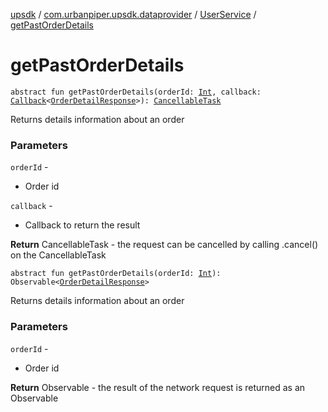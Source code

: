 [upsdk](../../index.md) / [com.urbanpiper.upsdk.dataprovider](../index.md) / [UserService](index.md) / [getPastOrderDetails](./get-past-order-details.md)

# getPastOrderDetails

`abstract fun getPastOrderDetails(orderId: `[`Int`](https://kotlinlang.org/api/latest/jvm/stdlib/kotlin/-int/index.html)`, callback: `[`Callback`](../-callback/index.md)`<`[`OrderDetailResponse`](../../com.urbanpiper.upsdk.model.networkresponse/-order-detail-response/index.md)`>): `[`CancellableTask`](../-cancellable-task/index.md)

Returns details information about an order

### Parameters

`orderId` -
* Order id

`callback` -
* Callback to return the result

**Return**
CancellableTask - the request can be cancelled by calling .cancel() on the CancellableTask

`abstract fun getPastOrderDetails(orderId: `[`Int`](https://kotlinlang.org/api/latest/jvm/stdlib/kotlin/-int/index.html)`): Observable<`[`OrderDetailResponse`](../../com.urbanpiper.upsdk.model.networkresponse/-order-detail-response/index.md)`>`

Returns details information about an order

### Parameters

`orderId` -
* Order id

**Return**
Observable - the result of the network request is returned as an Observable

